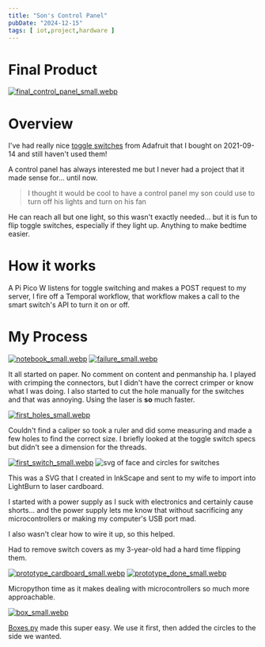 ```yaml
---
title: "Son's Control Panel"
pubDate: "2024-12-15"
tags: [ iot,project,hardware ]
---
```


[//]: # (todo: show the link to the box website)

[//]: # (todo: list out colors)

[//]: # (todo: list out parts list)

[//]: # (todo: 2021 she got laser)

[//]: # (todo: fritzing)

[//]: # (code reference)

[//]: # (pic of wires in box)

[//]: # (power)

# Final Product

[![final_control_panel_small.webp](../../assets/control_panel/final_control_panel_small.webp)](/images/control_panel/final_control_panel.jpg)

# Overview

I've had really nice [toggle switches](https://www.adafruit.com/product/3218) from Adafruit that I bought on 2021-09-14
and still haven't used them!

A control panel has always interested me but I never had a project that it made sense for... until now.

> I thought it would be cool to have a control panel my son could use to turn off his lights and turn on his fan

He can reach all but one light, so this wasn't exactly needed... but it is fun to flip toggle switches, especially if
they light up. Anything to make bedtime easier.

# How it works

A Pi Pico W listens for toggle switching and makes a POST request to my server, I fire off a Temporal workflow, that
workflow makes a call to the smart switch's API to turn it on or off.

# My Process

[![notebook_small.webp](../../assets/control_panel/notebook_small.webp)](/images/control_panel/notebook.jpg)
[![failure_small.webp](../../assets/control_panel/failure_small.webp)](/images/control_panel/failure.jpg)

It all started on paper. No comment on content and penmanship ha. I played with crimping the connectors, but I didn't
have the correct crimper or know what I was doing. I also started to cut the hole manually for the switches and that was
annoying. Using the
laser is **so** much faster.

[![first_holes_small.webp](../../assets/control_panel/first_holes_small.webp)](/images/control_panel/first_holes.jpg)

Couldn't find a caliper so took a ruler and did some measuring and made a few holes to find the correct size. I briefly
looked at the toggle switch specs but didn't see a dimension for the threads.

[![first_switch_small.webp](../../assets/control_panel/first_switch_small.webp)](/images/control_panel/first_switch.jpg)
![svg of face and circles for switches](/troy-command-center-v20241214.svg )

This was a SVG that I created in InkScape and sent to my wife to import into LightBurn to laser cardboard.

I started with a power supply as I suck with electronics and certainly cause shorts... and the power supply lets me know
that without sacrificing any microcontrollers or making my computer's USB port mad.

I also wasn't clear how to wire it up, so this helped.

<p class="terminal-alert terminal-alert-primary">Had to remove switch covers as my 3-year-old had a hard time flipping them.</p>

[![prototype_cardboard_small.webp](../../assets/control_panel/prototype_cardboard_small.webp)](/images/control_panel/prototype_cardboard.jpg)
[![prototype_done_small.webp](../../assets/control_panel/prototype_done_small.webp)](/images/control_panel/prototype_done.jpg)

Micropython time as it makes dealing with microcontrollers so much more approachable.

[![box_small.webp](../../assets/control_panel/box_small.webp)](/images/control_panel/box.jpg)

[Boxes.py](https://boxes.hackerspace-bamberg.de/) made this super easy. We use it first, then added the circles to the
side we wanted.




